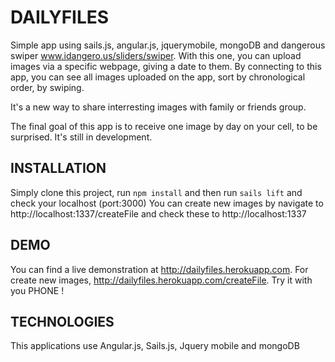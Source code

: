# DAILYFILES

Simple app using sails.js, angular.js, jquerymobile, mongoDB and dangerous swiper www.idangero.us/sliders/swiper.
With this one, you can upload images via a specific webpage, giving a date to them.
By connecting to this app, you can see all images uploaded on the app, sort by chronological order, by swiping.

It's a new way to share interresting images with family or friends group. 

The final goal of this app is to receive one image by day on your cell, to be surprised. It's still in development.


## INSTALLATION

Simply clone this project, run ```npm install``` and then run ```sails lift``` and check your localhost (port:3000)
You can create new images by navigate to http://localhost:1337/createFile and check these to http://localhost:1337

## DEMO
You can find a live demonstration at http://dailyfiles.herokuapp.com. For create new images,  http://dailyfiles.herokuapp.com/createFile.
Try it with you PHONE !

## TECHNOLOGIES
This applications use Angular.js, Sails.js, Jquery mobile and mongoDB
